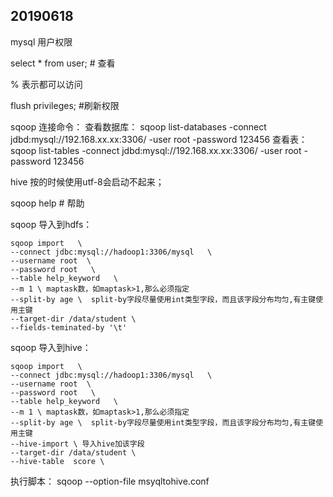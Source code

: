 ## 20190618

mysql 用户权限

select * from user; # 查看

% 表示都可以访问

flush privileges; #刷新权限

sqoop 连接命令：
查看数据库：
sqoop list-databases -connect jdbd:mysql://192.168.xx.xx:3306/ -user root -password 123456
查看表：
sqoop list-tables -connect jdbd:mysql://192.168.xx.xx:3306/ -user root -password 123456

hive 按的时候使用utf-8会启动不起来；

sqoop help # 帮助

sqoop 导入到hdfs：
```
sqoop import   \
--connect jdbc:mysql://hadoop1:3306/mysql   \
--username root  \
--password root   \
--table help_keyword   \
--m 1 \ maptask数，如maptask>1,那么必须指定
--split-by age \  split-by字段尽量使用int类型字段，而且该字段分布均匀,有主键使用主键
--target-dir /data/student \
--fields-teminated-by '\t' 
```

sqoop 导入到hive：
```
sqoop import   \
--connect jdbc:mysql://hadoop1:3306/mysql   \
--username root  \
--password root   \
--table help_keyword   \
--m 1 \ maptask数，如maptask>1,那么必须指定
--split-by age \  split-by字段尽量使用int类型字段，而且该字段分布均匀,有主键使用主键
--hive-import \ 导入hive加该字段
--target-dir /data/student \
--hive-table  score \
```
执行脚本： sqoop --option-file msyqltohive.conf
